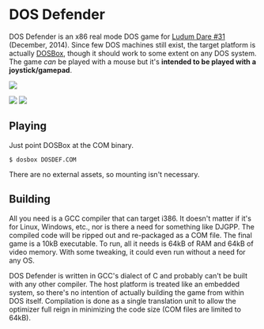 # DOS Defender

DOS Defender is an x86 real mode DOS game for [Ludum Dare #31][ld]
(December, 2014). Since few DOS machines still exist, the target
platform is actually [DOSBox][db], though it should work to some
extent on any DOS system. The game *can* be played with a mouse but
it's **intended to be played with a joystick/gamepad**.

![](http://i.imgur.com/B58ogsG.gif)

![](http://i.imgur.com/YQ82yLk.png)
![](http://i.imgur.com/IWJvurZ.png)

## Playing

Just point DOSBox at the COM binary.

    $ dosbox DOSDEF.COM

There are no external assets, so mounting isn't necessary.

## Building

All you need is a GCC compiler that can target i386. It doesn't matter
if it's for Linux, Windows, etc., nor is there a need for something
like DJGPP. The compiled code will be ripped out and re-packaged as a
COM file. The final game is a 10kB executable. To run, all it needs is
64kB of RAM and 64kB of video memory. With some tweaking, it could
even run without a need for any OS.

DOS Defender is written in GCC's dialect of C and probably can't be
built with any other compiler. The host platform is treated like an
embedded system, so there's no intention of actually building the game
from within DOS itself. Compilation is done as a single translation
unit to allow the optimizer full reign in minimizing the code size
(COM files are limited to 64kB).


[ld]: http://ludumdare.com/compo/2014/12/03/welcome-to-ludum-dare-31/
[db]: http://www.dosbox.com/
